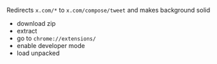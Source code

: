 Redirects `x.com/*` to `x.com/compose/tweet` and makes background solid

- download zip
- extract
- go to `chrome://extensions/`
- enable developer mode
- load unpacked
